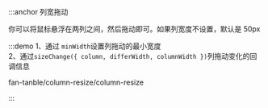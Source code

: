 :::anchor 列宽拖动

你可以将鼠标悬浮在两列之间，然后拖动即可。如果列宽度不设置，默认是 50px

:::demo 1、通过 `minWidth`设置列拖动的最小宽度<br>2、通过`sizeChange({ column, differWidth, columnWidth })`列拖动变化的回调信息

fan-tanble/column-resize/column-resize

:::
